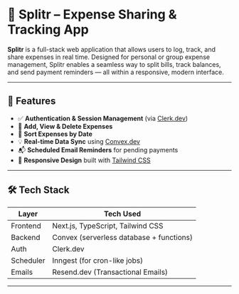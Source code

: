 # 💸 Splitr – Expense Sharing & Tracking App

**Splitr** is a full-stack web application that allows users to log, track, and share expenses in real time. Designed for personal or group expense management, Splitr enables a seamless way to split bills, track balances, and send payment reminders — all within a responsive, modern interface.

---

## 🚀 Features

- ✅ **Authentication & Session Management** (via [Clerk.dev](https://clerk.dev))
- 🧾 **Add, View & Delete Expenses**
- 📅 **Sort Expenses by Date**
- 💡 **Real-time Data Sync** using [Convex.dev](https://www.convex.dev)
- 📬 **Scheduled Email Reminders** for pending payments
- 📱 **Responsive Design** built with [Tailwind CSS](https://tailwindcss.com)

---

## 🛠️ Tech Stack

| Layer        | Tech Used                                |
|--------------|------------------------------------------|
| Frontend     | Next.js, TypeScript, Tailwind CSS        |
| Backend      | Convex (serverless database + functions) |
| Auth         | Clerk.dev                                |
| Scheduler    | Inngest (for cron-like jobs)             |
| Emails       | Resend.dev (Transactional Emails)        |

---
